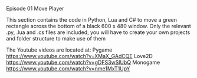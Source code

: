 Episode 01 Move Player

This section contains the code in Python, Lua and C# to move a green rectangle across the bottom of a black 600 x 480 window.
Only the relevant .py, .lua and .cs files are included, you will have to create your own projects and folder structure to make use of them

The Youtube videos are located at:
Pygame    https://www.youtube.com/watch?v=XMaX_GAdCQE
Love2D    https://www.youtube.com/watch?v=gDFS3wSlUbQ
Monogame  https://www.youtube.com/watch?v=nme1MxT1UpY
